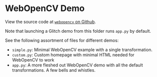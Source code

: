 # WebOpenCV Demo

View the source code at [`webopencv` on Github](https://github.com/alvinwan/webopencv/tree/main/demo).

Note that launching a Glitch demo from this folder runs `app.py` by default.

See the following assortment of files for different demos:

- `simple.py`: Minimal WebOpenCV example with a single transformation.
- `custom.py`: Custom homepage with minimal HTML needed for WebOpenCV to work
- `app.py`: A more fleshed out WebOpenCV demo with all the default transformations. A few bells and whistles.